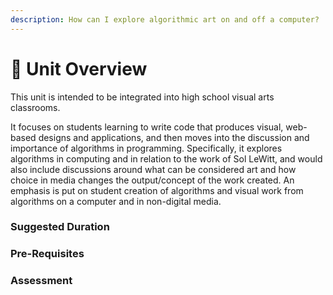 ```yaml
---
description: How can I explore algorithmic art on and off a computer?
---
```


# 🔮 Unit Overview

This unit is intended to be integrated into high school visual arts classrooms.&#x20;

It focuses on students learning to write code that produces visual, web-based designs and applications, and then moves into the discussion and importance of algorithms in programming. Specifically, it explores algorithms in computing and in relation to the work of Sol LeWitt, and would also include discussions around what can be considered art and how choice in media changes the output/concept of the work created. An emphasis is put on student creation of algorithms and visual work from algorithms on a computer and in non-digital media.

### Suggested Duration



### Pre-Requisites



### Assessment

